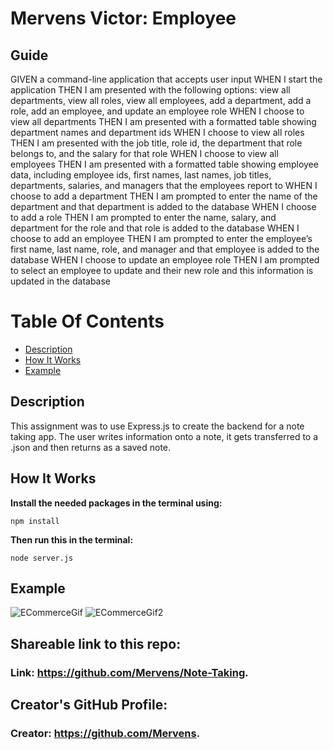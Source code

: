 # Mervens Victor: Employee

## Guide
GIVEN a command-line application that accepts user input
WHEN I start the application
THEN I am presented with the following options: view all departments, view all roles, view all employees, add a department, add a role, add an employee, and update an employee role
WHEN I choose to view all departments
THEN I am presented with a formatted table showing department names and department ids
WHEN I choose to view all roles
THEN I am presented with the job title, role id, the department that role belongs to, and the salary for that role
WHEN I choose to view all employees
THEN I am presented with a formatted table showing employee data, including employee ids, first names, last names, job titles, departments, salaries, and managers that the employees report to
WHEN I choose to add a department
THEN I am prompted to enter the name of the department and that department is added to the database
WHEN I choose to add a role
THEN I am prompted to enter the name, salary, and department for the role and that role is added to the database
WHEN I choose to add an employee
THEN I am prompted to enter the employee’s first name, last name, role, and manager and that employee is added to the database
WHEN I choose to update an employee role
THEN I am prompted to select an employee to update and their new role and this information is updated in the database 

# Table Of Contents
- [Description](#description)
- [How It Works](#how-it-works)
- [Example](#example)

## Description  
This assignment was to use Express.js to create the backend for a note taking app. The user writes information onto a note, it gets transferred to a .json and then returns as a saved note.

## How It Works  

**Install the needed packages in the terminal using:**

`npm install`

**Then run this in the terminal:**

`node server.js`

## Example
![ECommerceGif]()
![ECommerceGif2](https://user-images.githubusercontent.com/82620500/132426155-6b66c82a-446f-4351-9a80-a5b35e90a0ad.gif)

## Shareable link to this repo:  

### Link: **https://github.com/Mervens/Note-Taking.**  

## Creator's GitHub Profile:  
### Creator: **https://github.com/Mervens.**




